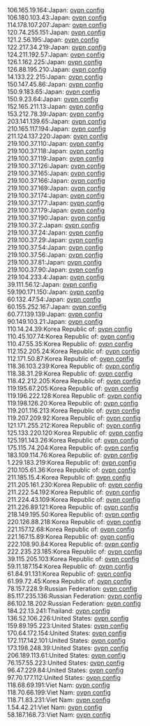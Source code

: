106.165.19.164:Japan: [ovpn config](vpn/106_165_19_164.ovpn)  
106.180.103.43:Japan: [ovpn config](vpn/106_180_103_43.ovpn)  
114.178.107.207:Japan: [ovpn config](vpn/114_178_107_207.ovpn)  
120.74.255.151:Japan: [ovpn config](vpn/120_74_255_151.ovpn)  
121.2.56.195:Japan: [ovpn config](vpn/121_2_56_195.ovpn)  
122.217.34.219:Japan: [ovpn config](vpn/122_217_34_219.ovpn)  
124.211.192.57:Japan: [ovpn config](vpn/124_211_192_57.ovpn)  
126.1.162.225:Japan: [ovpn config](vpn/126_1_162_225.ovpn)  
126.88.195.210:Japan: [ovpn config](vpn/126_88_195_210.ovpn)  
14.133.22.215:Japan: [ovpn config](vpn/14_133_22_215.ovpn)  
150.147.45.86:Japan: [ovpn config](vpn/150_147_45_86.ovpn)  
150.9.183.65:Japan: [ovpn config](vpn/150_9_183_65.ovpn)  
150.9.23.64:Japan: [ovpn config](vpn/150_9_23_64.ovpn)  
152.165.211.13:Japan: [ovpn config](vpn/152_165_211_13.ovpn)  
153.212.78.39:Japan: [ovpn config](vpn/153_212_78_39.ovpn)  
203.141.139.65:Japan: [ovpn config](vpn/203_141_139_65.ovpn)  
210.165.117.194:Japan: [ovpn config](vpn/210_165_117_194.ovpn)  
211.124.137.220:Japan: [ovpn config](vpn/211_124_137_220.ovpn)  
219.100.37.110:Japan: [ovpn config](vpn/219_100_37_110.ovpn)  
219.100.37.118:Japan: [ovpn config](vpn/219_100_37_118.ovpn)  
219.100.37.119:Japan: [ovpn config](vpn/219_100_37_119.ovpn)  
219.100.37.126:Japan: [ovpn config](vpn/219_100_37_126.ovpn)  
219.100.37.165:Japan: [ovpn config](vpn/219_100_37_165.ovpn)  
219.100.37.166:Japan: [ovpn config](vpn/219_100_37_166.ovpn)  
219.100.37.169:Japan: [ovpn config](vpn/219_100_37_169.ovpn)  
219.100.37.174:Japan: [ovpn config](vpn/219_100_37_174.ovpn)  
219.100.37.177:Japan: [ovpn config](vpn/219_100_37_177.ovpn)  
219.100.37.179:Japan: [ovpn config](vpn/219_100_37_179.ovpn)  
219.100.37.190:Japan: [ovpn config](vpn/219_100_37_190.ovpn)  
219.100.37.2:Japan: [ovpn config](vpn/219_100_37_2.ovpn)  
219.100.37.24:Japan: [ovpn config](vpn/219_100_37_24.ovpn)  
219.100.37.29:Japan: [ovpn config](vpn/219_100_37_29.ovpn)  
219.100.37.54:Japan: [ovpn config](vpn/219_100_37_54.ovpn)  
219.100.37.56:Japan: [ovpn config](vpn/219_100_37_56.ovpn)  
219.100.37.81:Japan: [ovpn config](vpn/219_100_37_81.ovpn)  
219.100.37.90:Japan: [ovpn config](vpn/219_100_37_90.ovpn)  
219.104.233.4:Japan: [ovpn config](vpn/219_104_233_4.ovpn)  
39.111.56.12:Japan: [ovpn config](vpn/39_111_56_12.ovpn)  
59.190.171.150:Japan: [ovpn config](vpn/59_190_171_150.ovpn)  
60.132.47.54:Japan: [ovpn config](vpn/60_132_47_54.ovpn)  
60.155.252.167:Japan: [ovpn config](vpn/60_155_252_167.ovpn)  
60.77.139.139:Japan: [ovpn config](vpn/60_77_139_139.ovpn)  
90.149.103.21:Japan: [ovpn config](vpn/90_149_103_21.ovpn)  
110.14.24.39:Korea Republic of: [ovpn config](vpn/110_14_24_39.ovpn)  
110.45.107.74:Korea Republic of: [ovpn config](vpn/110_45_107_74.ovpn)  
110.47.55.35:Korea Republic of: [ovpn config](vpn/110_47_55_35.ovpn)  
112.152.205.24:Korea Republic of: [ovpn config](vpn/112_152_205_24.ovpn)  
112.171.50.87:Korea Republic of: [ovpn config](vpn/112_171_50_87.ovpn)  
118.36.103.239:Korea Republic of: [ovpn config](vpn/118_36_103_239.ovpn)  
118.38.31.29:Korea Republic of: [ovpn config](vpn/118_38_31_29.ovpn)  
118.42.212.205:Korea Republic of: [ovpn config](vpn/118_42_212_205.ovpn)  
119.195.67.205:Korea Republic of: [ovpn config](vpn/119_195_67_205.ovpn)  
119.196.222.128:Korea Republic of: [ovpn config](vpn/119_196_222_128.ovpn)  
119.198.126.20:Korea Republic of: [ovpn config](vpn/119_198_126_20.ovpn)  
119.201.116.213:Korea Republic of: [ovpn config](vpn/119_201_116_213.ovpn)  
119.207.209.92:Korea Republic of: [ovpn config](vpn/119_207_209_92.ovpn)  
121.171.255.212:Korea Republic of: [ovpn config](vpn/121_171_255_212.ovpn)  
125.133.220.120:Korea Republic of: [ovpn config](vpn/125_133_220_120.ovpn)  
125.191.143.26:Korea Republic of: [ovpn config](vpn/125_191_143_26.ovpn)  
175.115.74.204:Korea Republic of: [ovpn config](vpn/175_115_74_204.ovpn)  
183.109.114.76:Korea Republic of: [ovpn config](vpn/183_109_114_76.ovpn)  
1.229.183.219:Korea Republic of: [ovpn config](vpn/1_229_183_219.ovpn)  
210.105.61.36:Korea Republic of: [ovpn config](vpn/210_105_61_36.ovpn)  
211.185.15.4:Korea Republic of: [ovpn config](vpn/211_185_15_4.ovpn)  
211.205.161.230:Korea Republic of: [ovpn config](vpn/211_205_161_230.ovpn)  
211.222.54.192:Korea Republic of: [ovpn config](vpn/211_222_54_192.ovpn)  
211.224.43.109:Korea Republic of: [ovpn config](vpn/211_224_43_109.ovpn)  
211.226.89.121:Korea Republic of: [ovpn config](vpn/211_226_89_121.ovpn)  
218.149.195.50:Korea Republic of: [ovpn config](vpn/218_149_195_50.ovpn)  
220.126.88.218:Korea Republic of: [ovpn config](vpn/220_126_88_218.ovpn)  
221.157.12.68:Korea Republic of: [ovpn config](vpn/221_157_12_68.ovpn)  
221.167.15.89:Korea Republic of: [ovpn config](vpn/221_167_15_89.ovpn)  
222.108.90.84:Korea Republic of: [ovpn config](vpn/222_108_90_84.ovpn)  
222.235.23.185:Korea Republic of: [ovpn config](vpn/222_235_23_185.ovpn)  
39.115.205.103:Korea Republic of: [ovpn config](vpn/39_115_205_103.ovpn)  
59.11.187.154:Korea Republic of: [ovpn config](vpn/59_11_187_154.ovpn)  
61.84.91.131:Korea Republic of: [ovpn config](vpn/61_84_91_131.ovpn)  
61.99.72.45:Korea Republic of: [ovpn config](vpn/61_99_72_45.ovpn)  
78.157.228.9:Russian Federation: [ovpn config](vpn/78_157_228_9.ovpn)  
85.117.235.136:Russian Federation: [ovpn config](vpn/85_117_235_136.ovpn)  
86.102.18.202:Russian Federation: [ovpn config](vpn/86_102_18_202.ovpn)  
184.22.13.241:Thailand: [ovpn config](vpn/184_22_13_241.ovpn)  
136.52.106.226:United States: [ovpn config](vpn/136_52_106_226.ovpn)  
159.89.195.223:United States: [ovpn config](vpn/159_89_195_223.ovpn)  
170.64.172.154:United States: [ovpn config](vpn/170_64_172_154.ovpn)  
172.117.142.101:United States: [ovpn config](vpn/172_117_142_101.ovpn)  
173.198.248.39:United States: [ovpn config](vpn/173_198_248_39.ovpn)  
206.189.113.61:United States: [ovpn config](vpn/206_189_113_61.ovpn)  
76.157.55.223:United States: [ovpn config](vpn/76_157_55_223.ovpn)  
96.47.229.84:United States: [ovpn config](vpn/96_47_229_84.ovpn)  
97.70.177.112:United States: [ovpn config](vpn/97_70_177_112.ovpn)  
118.68.69.191:Viet Nam: [ovpn config](vpn/118_68_69_191.ovpn)  
118.70.66.199:Viet Nam: [ovpn config](vpn/118_70_66_199.ovpn)  
118.71.83.231:Viet Nam: [ovpn config](vpn/118_71_83_231.ovpn)  
1.54.42.21:Viet Nam: [ovpn config](vpn/1_54_42_21.ovpn)  
58.187.168.73:Viet Nam: [ovpn config](vpn/58_187_168_73.ovpn)  
